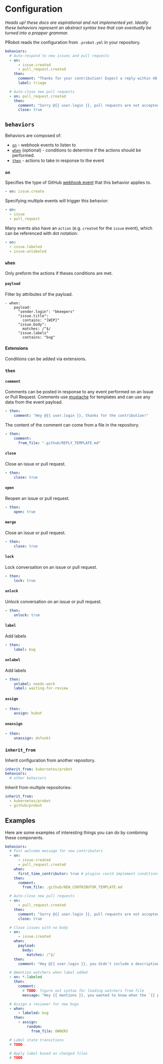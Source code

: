 # Configuration

_Heads up! these docs are aspirational and not implemented yet. Ideally these behaviors represent an abstract syntax tree that can eventually be turned into a propper grammar._

PRobot reads the configuration from `.probot.yml` in your repository.

```yml
behaviors:
  # Auto-respond to new issues and pull requests
  - on:
      - issue.created
      - pull_request.created
    then:
      comment: "Thanks for your contribution! Expect a reply within 48 hours."
      label: triage

  # Auto-close new pull requests
  - on: pull_request.created
    then:
      comment: "Sorry @{{ user.login }}, pull requests are not accepted on this repository."
      close: true
```

## `behaviors`

Behaviors are composed of:

- [`on`](#on) - webhook events to listen to
- [`when`](#when) (optional) - conditions to determine if the actions should be performed.
- [`then`](#then) - actions to take in response to the event

### `on`

Specifies the type of GitHub [webhook event](https://developer.github.com/webhooks/#events) that this behavior applies to.

```yml
- on: issue.create
```

Specifying multiple events will trigger this behavior:

```yml
- on:
  - issue
  - pull_request
```

Many events also have an `action` (e.g. `created` for the `issue` event), which can be referenced with dot notation:

```yml
- on:
  - issue.labeled
  - issue.unlabeled
```

### `when`

Only preform the actions if theses conditions are met.

#### `payload`

Filter by attributes of the payload.

```
- when:
    payload:
      "sender.login": "bkeepers"
      "issue.title":
        contains: "[WIP]"
      "issue.body":
        matches: /^$/
      "issue.labels"
        contains: "bug"
```

#### Extensions

Conditions can be added via extensions.

### `then`

#### `comment`

Comments can be posted in response to any event performed on an Issue or Pull Request. Comments use [mustache](https://mustache.github.io/) for templates and can use any data from the event payload.

```yml
- then:
    comment: "Hey @{{ user.login }}, thanks for the contribution!"
```

The content of the comment can come from a file in the repository.

```yml
- then:
    comment:
      from_file: ".github/REPLY_TEMPLATE.md"
```

#### `close`

Close an issue or pull request.

```yml
- then:
    close: true
```

#### `open`

Reopen an issue or pull request.

```yml
- then:
    open: true
```

#### `merge`

Close an issue or pull request.

```yml
- then:
    close: true
```

#### `lock`

Lock conversation on an issue or pull request.

```yml
- then:
    lock: true
```

#### `unlock`

Unlock conversation on an issue or pull request.

```yml
- then:
    unlock: true
```

#### `label`

Add labels

```yml
- then:
    label: bug
```

#### `unlabel`

Add labels

```yml
- then:
    unlabel: needs-work
    label: waiting-for-review
```

#### `assign`

```yml
- then:
    assign: hubot
```

#### `unassign`

```yml
- then:
    unassign: defunkt
```

### `inherit_from`

Inherit configuration from another repository.

```yml
inherit_from: kubernetes/probot
behaviors:
  # other behaviors
```

Inherit from multiple repositories:

```yml
inherit_from:
  - kubernetes/probot
  - github/probot
```

## Examples

Here are some examples of interesting things you can do by combining these components.

```yml
behaviors:
  # Post welcome message for new contributors
  - on:
      - issue.created
      - pull_request.created
    when:
      first_time_contributor: true # plugins could implement conditions like this
    then:
      comment:
        from_file: .github/NEW_CONTRIBUTOR_TEMPLATE.md

  # Auto-close new pull requests
  - on:
      - pull_request.created
    then:
      comment: "Sorry @{{ user.login }}, pull requests are not accepted on this repository."
      close: true

  # Close issues with no body
  - on:
      - issue.created
    when:
      payload:
        body:
          matches: /^$/
    then:
      comment: "Hey @{{ user.login }}, you didn't include a description of the problem, so we're closing this issue."

  # @mention watchers when label added
  - on: *.labeled
    then:
      comment:
        # TODO: figure out syntax for loading watchers from file
        message: "Hey {{ mentions }}, you wanted to know when the `{{ payload.label.name }}` label was added."

  # Assign a reviewer for new bugs
  - when:
      - labeled: bug
    then:
      - assign:
          random:
            from_file: OWNERS

  # Label state transitions
  # TODO

  # Apply label based on changed files
  # TODO
```
